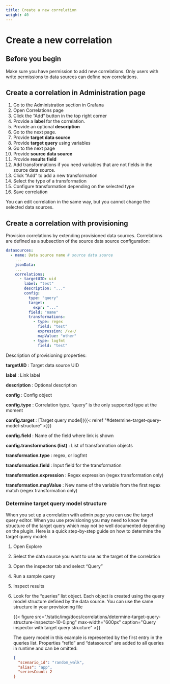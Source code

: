 ```yaml
---
title: Create a new correlation
weight: 40
---
```


# Create a new correlation

## Before you begin

Make sure you have permission to add new correlations. Only users with write permissions to data sources can define new correlations.

## Create a correlation in Administration page

1. Go to the Administration section in Grafana
1. Open Correlations page
1. Click the “Add” button in the top right corner
1. Provide a **label** for the correlation.
1. Provide an optional **description**
1. Go to the next page.
1. Provide **target data source**
1. Provide **target query** using variables
1. Go to the next page
1. Provide **source data source**
1. Provide **results field**
1. Add transformations if you need variables that are not fields in the source data source.
1. Click “Add” to add a new transformation
1. Select the type of a transformation
1. Configure transformation depending on the selected type
1. Save correlation

You can edit correlation in the same way, but you cannot change the selected data sources.

## Create a correlation with provisioning

Provision correlations by extending provisioned data sources. Correlations are defined as a subsection of the source data source configuration:

```yaml
datasources:
  - name: Data source name # source data source
    ...
    jsonData:
    ...
    correlations:
      - targetUID: uid
        label: "test"
        description: "..."
        config:
          type: "query"
          target:
            expr: "..."
          field: "name"
          transformations:
            - type: regex
              field: "test"
              expression: /\w+/
              mapValue: "other"
            - type: logfmt
              field: "test"
```

Description of provisioning properties:

**targetUID**
: Target data source UID

**label**
: Link label

**description**
: Optional description

**config**
: Config object

**config.type**
: Correlation type. “query” is the only supported type at the moment

**config.target**
: [Target query model]({{< relref "#determine-target-query-model-structure" >}})

**config.field**
: Name of the field where link is shown

**config.transformations (list)**
: List of transformation objects

**transformation.type**
: regex, or logfmt

**transformation.field**
: Input field for the transformation

**transformation.expression**
: Regex expression (regex transformation only)

**transformation.mapValue**
: New name of the variable from the first regex match (regex transformation only)

### Determine target query model structure

When you set up a correlation with admin page you can use the target query editor. When you use provisioning you may need to know the structure of the target query which may not be well documented depending on the plugin. Here is a quick step-by-step guide on how to determine the target query model:

1. Open Explore
1. Select the data source you want to use as the target of the correlation
1. Open the inspector tab and select “Query”
1. Run a sample query
1. Inspect results
1. Look for the “queries” list object. Each object is created using the query model structure defined by the data source. You can use the same structure in your provisioning file

   {{< figure src="/static/img/docs/correlations/determine-target-query-structure-inspector-10-0.png" max-width="600px" caption="Query inspector with target query structure" >}}

   The query model in this example is represented by the first entry in the queries list. Properties “refId” and “datasource” are added to all queries in runtime and can be omitted:

   ```json
   {
     "scenario_id": "random_walk",
     "alias": "app",
     "seriesCount: 2
   }
   ```
